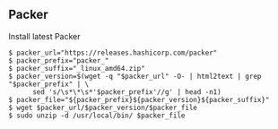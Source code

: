 Packer
-------

Install latest Packer

    $ packer_url="https://releases.hashicorp.com/packer"
    $ packer_prefix="packer_"
    $ packer_suffix="_linux_amd64.zip"
    $ packer_version=$(wget -q "$packer_url" -O- | html2text | grep "$packer_prefix" | \
          sed 's/\s*\*\s*'$packer_prefix'//g' | head -n1)
    $ packer_file="${packer_prefix}${packer_version}${packer_suffix}"
    $ wget $packer_url/$packer_version/$packer_file
    $ sudo unzip -d /usr/local/bin/ $packer_file
